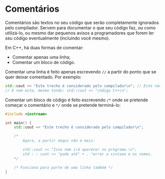 Comentários
===========

Comentários são textos no seu código que serão completamente ignorados pelo
compilador. Servem para documentar o que seu código faz, ou como utilizá-lo, ou
mesmo dar pequenos avisos a programadores que forem ler seu código
eventualmente (incluindo você mesmo).

Em C++, há duas formas de comentar:
- Comentar apenas uma linha;
- Comentar um bloco de código.

Comentar uma linha é feito apenas escrevendo `//` a partir do ponto que se quer
deixar comentado. Por exemplo:

```c++
std::cout << "Este trecho é considerado pelo compilador\n"; // Este não
// E nem este, mesmo tendo: std::cout << "código C++\n";
```

Comentar um bloco de código é feito escrevendo `/*` onde se pretende começar o
comentário e `*/` onde se pretende terminá-lo:

```c++
#include <iostream>

int main() {
    std::cout << "Este trecho é considerado pelo compilador\n";

    /*
        Agora, a partir daqui não é mais:

        std::cout << "Isso nem irá aparecer no programa.\n";
        std : : cuot << "pode até" + . "errar a sintaxe e os nomes.
    */

    /* Funciona para parte de uma linha também */
}
```
